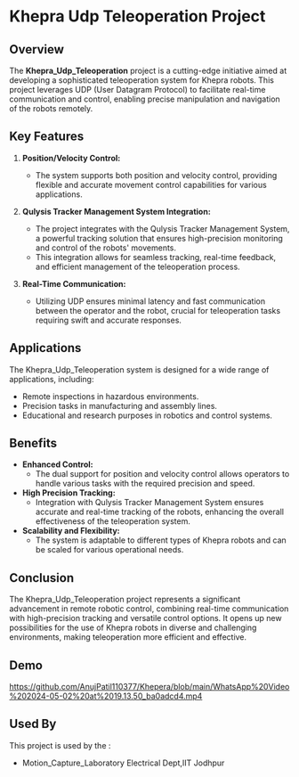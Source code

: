 # Khepra Udp Teleoperation Project

## Overview
The **Khepra_Udp_Teleoperation** project is a cutting-edge initiative aimed at developing a sophisticated teleoperation system for Khepra robots. This project leverages UDP (User Datagram Protocol) to facilitate real-time communication and control, enabling precise manipulation and navigation of the robots remotely.

## Key Features
1. **Position/Velocity Control:** 
   - The system supports both position and velocity control, providing flexible and accurate movement control capabilities for various applications.

2. **Qulysis Tracker Management System Integration:**
   - The project integrates with the Qulysis Tracker Management System, a powerful tracking solution that ensures high-precision monitoring and control of the robots' movements.
   - This integration allows for seamless tracking, real-time feedback, and efficient management of the teleoperation process.

3. **Real-Time Communication:**
   - Utilizing UDP ensures minimal latency and fast communication between the operator and the robot, crucial for teleoperation tasks requiring swift and accurate responses.

## Applications
The Khepra_Udp_Teleoperation system is designed for a wide range of applications, including:
- Remote inspections in hazardous environments.
- Precision tasks in manufacturing and assembly lines.
- Educational and research purposes in robotics and control systems.

## Benefits
- **Enhanced Control:**
  - The dual support for position and velocity control allows operators to handle various tasks with the required precision and speed.
- **High Precision Tracking:**
  - Integration with Qulysis Tracker Management System ensures accurate and real-time tracking of the robots, enhancing the overall effectiveness of the teleoperation system.
- **Scalability and Flexibility:**
  - The system is adaptable to different types of Khepra robots and can be scaled for various operational needs.

## Conclusion
The Khepra_Udp_Teleoperation project represents a significant advancement in remote robotic control, combining real-time communication with high-precision tracking and versatile control options. It opens up new possibilities for the use of Khepra robots in diverse and challenging environments, making teleoperation more efficient and effective.


## Demo



https://github.com/AnujPatil110377/Khepera/blob/main/WhatsApp%20Video%202024-05-02%20at%2019.13.50_ba0adcd4.mp4
## Used By

This project is used by the :

- Motion_Capture_Laboratory Electrical Dept,IIT Jodhpur


